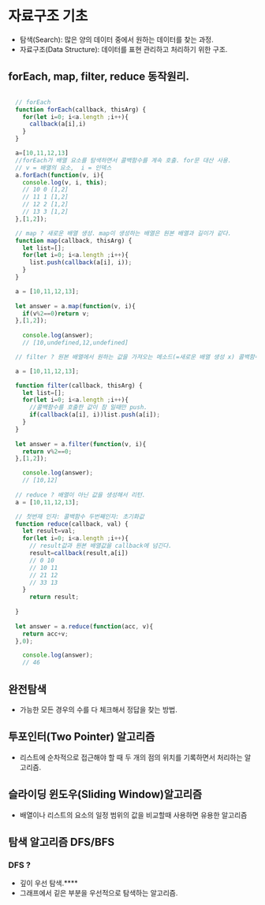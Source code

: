# 자료구조 기초

  - 탐색(Search): 많은 양의 데이터 중에서 원하는 데이터를 찾는 과정.
  - 자료구조(Data Structure): 데이터를 표현 관리하고 처리하기 위한 구조.

## forEach, map, filter, reduce 동작원리.

``` javascript

  // forEach
  function forEach(callback, thisArg) {
    for(let i=0; i<a.length ;i++){
      callback(a[i],i)
    }
  }

  a=[10,11,12,13]
  //forEach가 배열 요소를 탐색하면서 콜백함수를 계속 호출. for문 대산 사용.
  // v = 배열의 요소,  i = 인덱스
  a.forEach(function(v, i){
    console.log(v, i, this); 
    // 10 0 [1,2]
    // 11 1 [1,2]
    // 12 2 [1,2]
    // 13 3 [1,2]
  },[1,2]);

  // map ? 새로운 배열 생성. map이 생성하는 배열은 원본 배열과 길이가 같다.
  function map(callback, thisArg) {
    let list=[];
    for(let i=0; i<a.length ;i++){
      list.push(callback(a[i], i));
    }
  }

  a = [10,11,12,13];
  
  let answer = a.map(function(v, i){
    if(v%2==0)return v;
  },[1,2]);
  
    console.log(answer); 
    // [10,undefined,12,undefined]

  // filter ? 원본 배열에서 원하는 값을 가져오는 메소드(=새로운 배열 생성 x) 콜백함수가 참을 리턴했을 때의 요소만 배열을    생성해서 리턴.

  a = [10,11,12,13];

  function filter(callback, thisArg) {
    let list=[];
    for(let i=0; i<a.length ;i++){
      //콜백함수를 호출한 값이 참 일때만 push.
      if(callback(a[i], i))list.push(a[i]);
    }
  }
  
  let answer = a.filter(function(v, i){
    return v%2==0;
  },[1,2]);

    console.log(answer); 
    // [10,12]
    
  // reduce ? 배열이 아닌 값을 생성해서 리턴.
  a = [10,11,12,13];

  // 첫번재 인자: 콜백함수 두번째인자: 초기화값
  function reduce(callback, val) {
    let result=val;
    for(let i=0; i<a.length ;i++){
      // result값과 원본 배열값을 callback에 넘긴다.
      result=callback(result,a[i])
      // 0 10
      // 10 11
      // 21 12
      // 33 13
    }
      return result;
      
  }
  
  let answer = a.reduce(function(acc, v){
    return acc+v;
  },0);

    console.log(answer);   
    // 46
```

## 완전탐색
  - 가능한 모든 경우의 수를 다 체크해서 정답을 찾는 방법.

## 투포인터(Two Pointer) 알고리즘
  - 리스트에 순차적으로 접근해야 할 때 두 개의 점의 위치를 기록하면서 처리하는 알고리즘.

## 슬라이딩 윈도우(Sliding Window)알고리즘
  - 배열이나 리스트의 요소의 일정 범위의 값을 비교할때 사용하면 유용한 알고리즘

## 탐색 알고리즘 DFS/BFS

### DFS ? 
  - 깊이 우선 탐색.****
  - 그래프에서 깉은 부분을 우선적으로 탐색하는 알고리즘. 